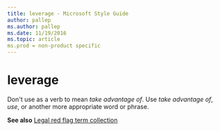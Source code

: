 ```yaml
---
title: leverage - Microsoft Style Guide
author: pallep
ms.author: pallep
ms.date: 11/19/2016
ms.topic: article
ms.prod = non-product specific
---
```


# leverage

Don't use as a verb to mean *take advantage of*. Use *take advantage of*, *use*, or another more appropriate word or phrase.

**See also** [Legal red flag term collection](/style-guide/a-z-word-list-term-collections/term-collections/legal-red-flag-terms)
